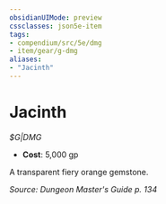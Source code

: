 ```yaml
---
obsidianUIMode: preview
cssclasses: json5e-item
tags:
- compendium/src/5e/dmg
- item/gear/g-dmg
aliases: 
- "Jacinth"
---
```

# Jacinth
*$G|DMG*  

- **Cost**: 5,000 gp

A transparent fiery orange gemstone.

*Source: Dungeon Master's Guide p. 134*